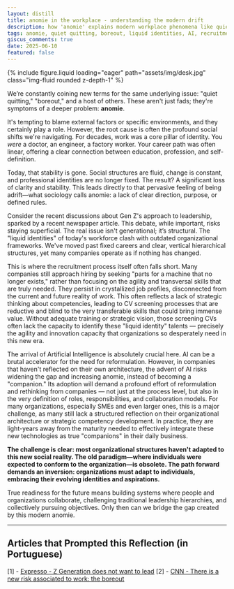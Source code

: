 ```yaml
---
layout: distill
title: anomie in the workplace - understanding the modern drift
description: how 'anomie' explains modern workplace phenomena like quiet quitting and boreout, driven by fluid identities and outdated organizational structures
tags: anomie, quiet quitting, boreout, liquid identities, AI, recruitment, organizational design
giscus_comments: true
date: 2025-06-10
featured: false
---
```


<div class="row mt-3">
    <div class="col-sm mt-3 mt-md-0">
        {% include figure.liquid loading="eager" path="assets/img/desk.jpg" class="img-fluid rounded z-depth-1" %}
    </div>
</div>

We’re constantly coining new terms for the same underlying issue: "quiet quitting," "boreout," and a host of others. These aren't just fads; they're symptoms of a deeper problem: **anomie**.

It's tempting to blame external factors or specific environments, and they certainly play a role. However, the root cause is often the profound social shifts we're navigating. For decades, work was a core pillar of identity. You *were* a doctor, an engineer, a factory worker. Your career path was often linear, offering a clear connection between education, profession, and self-definition.

Today, that stability is gone. Social structures are fluid, change is constant, and professional identities are no longer fixed. The result? A significant loss of clarity and stability. This leads directly to that pervasive feeling of being adrift—what sociology calls anomie: a lack of clear direction, purpose, or defined rules.

Consider the recent discussions about Gen Z's approach to leadership, sparked by a recent newspaper article. This debate, while important, risks staying superficial. The real issue isn't generational; it’s structural. The "liquid identities" of today's workforce clash with outdated organizational frameworks. We've moved past fixed careers and clear, vertical hierarchical structures, yet many companies operate as if nothing has changed.

This is where the recruitment process itself often falls short. Many companies still approach hiring by seeking "parts for a machine that no longer exists," rather than focusing on the agility and transversal skills that are truly needed. They persist in crystallized job profiles, disconnected from the current and future reality of work. This often reflects a lack of strategic thinking about competencies, leading to CV screening processes that are reductive and blind to the very transferable skills that could bring immense value. Without adequate training or strategic vision, those screening CVs often lack the capacity to identify these "liquid identity" talents — precisely the agility and innovation capacity that organizations so desperately need in this new era.

The arrival of Artificial Intelligence is absolutely crucial here. AI can be a brutal accelerator for the need for reformulation. However, in companies that haven't reflected on their own architecture, the advent of AI risks widening the gap and increasing anomie, instead of becoming a "companion." Its adoption will demand a profound effort of reformulation and rethinking from companies — not just at the process level, but also in the very definition of roles, responsibilities, and collaboration models. For many organizations, especially SMEs and even larger ones, this is a major challenge, as many still lack a structured reflection on their organizational architecture or strategic competency development. In practice, they are light-years away from the maturity needed to effectively integrate these new technologies as true "companions" in their daily business.

**The challenge is clear: most organizational structures haven't adapted to this new social reality. The old paradigm—where individuals were expected to conform to the organization—is obsolete. The path forward demands an inversion: organizations must adapt to individuals, embracing their evolving identities and aspirations.**

True readiness for the future means building systems where people and organizations collaborate, challenging traditional leadership hierarchies, and collectively pursuing objectives. Only then can we bridge the gap created by this modern anomie.

---

## Articles that Prompted this Reflection (in Portuguese)

[1] - [Expresso - Z Generation does not want to lead](https://expresso.pt/semanario/economia/o-ceo-e-o-limite/2025-06-05-a-geracao-z-nao-quer-liderar--e-isso-esta-a-trazer-desafios-a-gestao-das-empresas--952c67d7#Echobox=1749379432-1)
[2] - [CNN - There is a new risk associated to work: the boreout](https://cnnportugal.iol.pt/videos/ha-um-novo-risco-associado-ao-trabalho-o-boreout/682c347b0cf216cd3ad3680c)  
